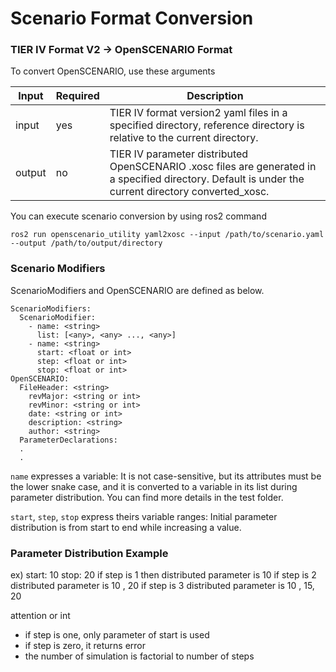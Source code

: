 # Scenario Format Conversion
### TIER IV Format V2 -> OpenSCENARIO Format

To convert OpenSCENARIO, use these arguments

| Input | Required  | Description                                                                                                                                         |
| ----- | --------- |-----------------------------------------------------------------------------------------------------------------------------------------------------|
| input | yes       | TIER IV format version2 yaml files in a specified directory, reference directory is relative to the current directory.                              |
| output | no       | TIER IV parameter distributed OpenSCENARIO .xosc files are generated in a specified directory. Default is under the current directory converted_xosc. |

You can execute scenario conversion by using ros2 command

```
ros2 run openscenario_utility yaml2xosc --input /path/to/scenario.yaml --output /path/to/output/directory
```

### Scenario Modifiers
ScenarioModifiers and OpenSCENARIO are defined as below.
```
ScenarioModifiers:
  ScenarioModifier:
    - name: <string>
      list: [<any>, <any> ..., <any>]
    - name: <string>
      start: <float or int>
      step: <float or int>
      stop: <float or int>
OpenSCENARIO:
  FileHeader: <string>
    revMajor: <string or int>
    revMinor: <string or int>
    date: <string or int>
    description: <string>
    author: <string>
  ParameterDeclarations:
  .
  .
```
`name` expresses a variable: It is not case-sensitive, but its attributes must be the lower snake case, and it is converted to a variable in its list during parameter distribution.
You can find more details in the test folder.

`start`, `step`, `stop` express theirs variable ranges:
Initial parameter distribution is from start to end while increasing a value.

### Parameter Distribution Example
ex)
start: 10
stop: 20
if step is 1 then distributed parameter is 10
if step is 2 distributed parameter is 10 , 20
if step is 3 distributed parameter is 10 , 15, 20

attention or int
- if step is one, only parameter of start is used
- if step is zero, it returns error
- the number of simulation is factorial to number of  steps

